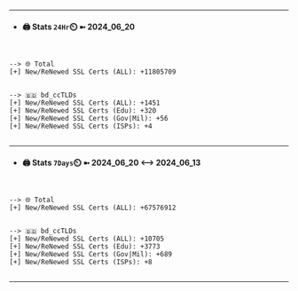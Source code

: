 

---
- #### 🖨️ **Stats** `24Hr`⏲️ ➼ 2024_06_20
```console


--> 🌐 Total
[+] New/ReNewed SSL Certs (ALL): +11805709


--> 🇧🇩 bd_ccTLDs
[+] New/ReNewed SSL Certs (ALL): +1451
[+] New/ReNewed SSL Certs (Edu): +320
[+] New/ReNewed SSL Certs (Gov|Mil): +56
[+] New/ReNewed SSL Certs (ISPs): +4


```

---
- #### 🖨️ **Stats** `7Days`⏲️ ➼ 2024_06_20 <--> 2024_06_13
```console


--> 🌐 Total
[+] New/ReNewed SSL Certs (ALL): +67576912


--> 🇧🇩 bd_ccTLDs
[+] New/ReNewed SSL Certs (ALL): +10705
[+] New/ReNewed SSL Certs (Edu): +3773
[+] New/ReNewed SSL Certs (Gov|Mil): +689
[+] New/ReNewed SSL Certs (ISPs): +8


```

---

